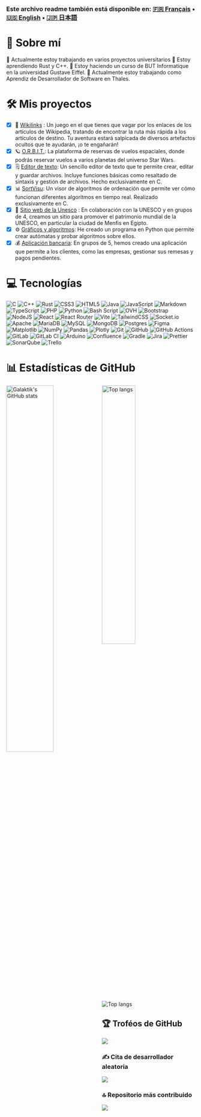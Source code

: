 
### Este archivo readme también está disponible en: [🇫🇷 Français](README_fr.md) • [🇺🇸 English](README.md) • [🇯🇵 日本語](README_jp.md)

# 💫 Sobre mí
🔭 Actualmente estoy trabajando en varios proyectos universitarios
🌱 Estoy aprendiendo Rust y C++.
📝 Estoy haciendo un curso de BUT Informatique en la universidad Gustave Eiffel.
💼 Actualmente estoy trabajando como Aprendiz de Desarrollador de Software en Thales.

# 🛠️ Mis proyectos
- [x] 📖 [Wikilinks](https://github.com/Galaktik-hub/B2-S4-Wikilinks) : Un juego en el que tienes que vagar por los enlaces de los artículos de Wikipedia, tratando de encontrar la ruta más rápida a los artículos de destino. Tu aventura estará salpicada de diversos artefactos ocultos que te ayudarán, ¡o te engañarán!
- [x] 🪐 [O.R.B.I.T.](https://github.com/Galaktik-hub/B2-S3-ORBIT): La plataforma de reservas de vuelos espaciales, donde podrás reservar vuelos a varios planetas del universo Star Wars.
- [x] 🗒️ [Editor de texto](https://github.com/Galaktik-hub/text-editor): Un sencillo editor de texto que te permite crear, editar y guardar archivos. Incluye funciones básicas como resaltado de sintaxis y gestión de archivos. Hecho exclusivamente en C.
- [x] 📊 [SortVisu](https://github.com/Galaktik-hub/sortvisu): Un visor de algoritmos de ordenación que permite ver cómo funcionan diferentes algoritmos en tiempo real. Realizado exclusivamente en C.
- [x] 🏰 [Sitio web de la Unesco](https://github.com/Galaktik-hub/sae-unesco) : En colaboración con la UNESCO y en grupos de 4, creamos un sitio para promover el patrimonio mundial de la UNESCO, en particular la ciudad de Menfis en Egipto.
- [x] ⚙️ [Gráficos y algoritmos](https://github.com/Galaktik-hub/automates): He creado un programa en Python que permite crear autómatas y probar algoritmos sobre ellos.
- [x] 💰 [Aplicación bancaria](https://github.com/Galaktik-hub/banque-tran): En grupos de 5, hemos creado una aplicación que permite a los clientes, como las empresas, gestionar sus remesas y pagos pendientes.

# 💻 Tecnologías
![C](https://img.shields.io/badge/c-%2300599C.svg?style=for-the-badge&logo=c&logoColor=white) ![C++](https://img.shields.io/badge/c++-%2300599C.svg?style=for-the-badge&logo=c%2B%2B&logoColor=white) ![Rust](https://img.shields.io/badge/Rust-orange?style=for-the-badge&logo=rust&logoColor=#B7410E) ![CSS3](https://img.shields.io/badge/css3-%231572B6.svg?style=for-the-badge&logo=css3&logoColor=white) ![HTML5](https://img.shields.io/badge/html5-%23E34F26.svg?style=for-the-badge&logo=html5&logoColor=white) ![Java](https://img.shields.io/badge/java-%23ED8B00.svg?style=for-the-badge&logo=openjdk&logoColor=white) ![JavaScript](https://img.shields.io/badge/javascript-%23323330.svg?style=for-the-badge&logo=javascript&logoColor=%23F7DF1E) ![Markdown](https://img.shields.io/badge/markdown-%23000000.svg?style=for-the-badge&logo=markdown&logoColor=white) ![TypeScript](https://img.shields.io/badge/typescript-%23007ACC.svg?style=for-the-badge&logo=typescript&logoColor=white) ![PHP](https://img.shields.io/badge/php-%23777BB4.svg?style=for-the-badge&logo=php&logoColor=white) ![Python](https://img.shields.io/badge/python-3670A0?style=for-the-badge&logo=python&logoColor=ffdd54) ![Bash Script](https://img.shields.io/badge/bash_script-%23121011.svg?style=for-the-badge&logo=gnu-bash&logoColor=white) ![OVH](https://img.shields.io/badge/ovh-%23123F6D.svg?style=for-the-badge&logo=ovh&logoColor=#123F6D) ![Bootstrap](https://img.shields.io/badge/bootstrap-%238511FA.svg?style=for-the-badge&logo=bootstrap&logoColor=white) ![NodeJS](https://img.shields.io/badge/node.js-6DA55F?style=for-the-badge&logo=node.js&logoColor=white) ![React](https://img.shields.io/badge/react-%2320232a.svg?style=for-the-badge&logo=react&logoColor=%2361DAFB) ![React Router](https://img.shields.io/badge/React_Router-CA4245?style=for-the-badge&logo=react-router&logoColor=white) ![Vite](https://img.shields.io/badge/vite-%23646CFF.svg?style=for-the-badge&logo=vite&logoColor=white) ![TailwindCSS](https://img.shields.io/badge/tailwindcss-%2338B2AC.svg?style=for-the-badge&logo=tailwind-css&logoColor=white) ![Socket.io](https://img.shields.io/badge/Socket.io-black?style=for-the-badge&logo=socket.io&badgeColor=010101) ![Apache](https://img.shields.io/badge/apache-%23D42029.svg?style=for-the-badge&logo=apache&logoColor=white) ![MariaDB](https://img.shields.io/badge/MariaDB-003545?style=for-the-badge&logo=mariadb&logoColor=white) ![MySQL](https://img.shields.io/badge/mysql-4479A1.svg?style=for-the-badge&logo=mysql&logoColor=white) ![MongoDB](https://img.shields.io/badge/MongoDB-%234ea94b.svg?style=for-the-badge&logo=mongodb&logoColor=white) ![Postgres](https://img.shields.io/badge/postgres-%23316192.svg?style=for-the-badge&logo=postgresql&logoColor=white) ![Figma](https://img.shields.io/badge/figma-%23F24E1E.svg?style=for-the-badge&logo=figma&logoColor=white) ![Matplotlib](https://img.shields.io/badge/Matplotlib-%23ffffff.svg?style=for-the-badge&logo=Matplotlib&logoColor=black) ![NumPy](https://img.shields.io/badge/numpy-%23013243.svg?style=for-the-badge&logo=numpy&logoColor=white) ![Pandas](https://img.shields.io/badge/pandas-%23150458.svg?style=for-the-badge&logo=pandas&logoColor=white) ![Plotly](https://img.shields.io/badge/Plotly-%233F4F75.svg?style=for-the-badge&logo=plotly&logoColor=white) ![Git](https://img.shields.io/badge/git-%23F05033.svg?style=for-the-badge&logo=git&logoColor=white) ![GitHub](https://img.shields.io/badge/github-%23121011.svg?style=for-the-badge&logo=github&logoColor=white) ![GitHub Actions](https://img.shields.io/badge/github%20actions-%232671E5.svg?style=for-the-badge&logo=githubactions&logoColor=white) ![GitLab](https://img.shields.io/badge/gitlab-%23181717.svg?style=for-the-badge&logo=gitlab&logoColor=white) ![GitLab CI](https://img.shields.io/badge/gitlab%20CI-%23181717.svg?style=for-the-badge&logo=gitlab&logoColor=white) ![Arduino](https://img.shields.io/badge/-Arduino-00979D?style=for-the-badge&logo=Arduino&logoColor=white) ![Confluence](https://img.shields.io/badge/confluence-%23172BF4.svg?style=for-the-badge&logo=confluence&logoColor=white) ![Gradle](https://img.shields.io/badge/Gradle-02303A.svg?style=for-the-badge&logo=Gradle&logoColor=white) ![Jira](https://img.shields.io/badge/jira-%230A0FFF.svg?style=for-the-badge&logo=jira&logoColor=white) ![Prettier](https://img.shields.io/badge/prettier-%23F7B93E.svg?style=for-the-badge&logo=prettier&logoColor=black) ![SonarQube](https://img.shields.io/badge/SonarQube-black?style=for-the-badge&logo=sonarqube&logoColor=4E9BCD) ![Trello](https://img.shields.io/badge/Trello-%23026AA7.svg?style=for-the-badge&logo=Trello&logoColor=white)

# 📊 Estadísticas de GitHub
<img align="left" width="50%" alt="Galaktik's GitHub stats" src="https://github-readme-stats.vercel.app/api?username=Galaktik-hub&theme=tokyonight&hide_border=false&include_all_commits=false&count_private=true"/>
<img align="left" width="42%" alt="Top langs" src="https://github-readme-stats.vercel.app/api/top-langs/?username=Galaktik-hub&theme=tokyonight&hide_border=false&include_all_commits=false&count_private=true&layout=compact"/><br>
<img alt="Top langs" src="https://github-readme-streak-stats.herokuapp.com/?user=Galaktik-hub&theme=vue-dark&hide_border=false"/>

## 🏆 Troféos de GitHub
![](https://github-profile-trophy.vercel.app/?username=Galaktik-hub&theme=radical&no-frame=true&no-bg=false&margin-w=4)

### ✍️ Cita de desarrollador aleatoria
![](https://quotes-github-readme.vercel.app/api?type=horizontal&theme=tokyonight)

### 🔝 Repositorio más contribuido
![](https://github-contributor-stats.vercel.app/api?username=Galaktik-hub&limit=5&theme=tokyonight&combine_all_yearly_contributions=true)
